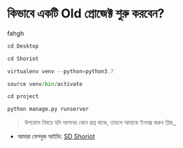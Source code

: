 # কিভাবে একটি Old প্রোজেক্ট শুরু করবেন?
fahgh
```python
cd Desktop

cd Shoriot

virtualenv venv --python=python3.7

source venv/bin/activate

cd project

python manage.py runserver
```
> উপরোক্ত বিষয়ে যদি আপানর কোন প্রশ্ন থাকে, তাহলে আমাকে ইনবক্স 
করুন প্লিজ,,

* আমারা ফেসবুক আইডি:  [SD Shoriot](https://www.facebook.com/shoriot)